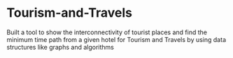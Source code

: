 # Tourism-and-Travels
 Built a tool to show the interconnectivity of tourist places and find the minimum time path from a given hotel for Tourism and Travels by using data structures like graphs and algorithms
